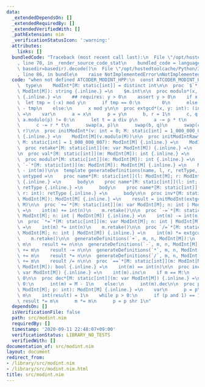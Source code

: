 ```yaml
---
data:
  _extendedDependsOn: []
  _extendedRequiredBy: []
  _extendedVerifiedWith: []
  _pathExtension: nim
  _verificationStatusIcon: ':warning:'
  attributes:
    links: []
  bundledCode: "Traceback (most recent call last):\n  File \"/opt/hostedtoolcache/Python/3.8.5/x64/lib/python3.8/site-packages/onlinejudge_verify/documentation/build.py\"\
    , line 70, in _render_source_code_stat\n    bundled_code = language.bundle(stat.path,\
    \ basedir=basedir).decode()\n  File \"/opt/hostedtoolcache/Python/3.8.5/x64/lib/python3.8/site-packages/onlinejudge_verify/languages/nim.py\"\
    , line 86, in bundle\n    raise NotImplementedError\nNotImplementedError\n"
  code: "when not defined ATCODER_MODINT_HPP:\n  const ATCODER_MODINT_HPP* = 1\n\n\
    \  type\n    ModInt*[M: static[int]] = distinct int\n\n  proc `$`*[M: static[int]](m:\
    \ ModInt[M]): string {.inline.} =\n    $m.int\n\n  proc modulo*(x, y: int): int\
    \ {.inline.} =\n    ## requires: y > 0\n    assert y > 0\n    if x < 0:\n    \
    \  let tmp = (-x) mod y\n      if tmp == 0:\n        0\n      else:\n        y\
    \ - tmp\n    else:\n      x mod y\n\n  proc extgcd*(x, y: int): (int, int) {.inline.}\
    \ =\n    var\n      a = x\n      p = y\n      b, r = 1\n      c, q = 0\n    while\
    \ a.modulo(p) != 0:\n      let t = a div p\n      a -= p * t\n      b -= q * t\n\
    \      c -= r * t\n      swap(a, p)\n      swap(b, q)\n      swap(c, r)\n    (q,\
    \ r)\n\n  proc initModInt*(v: int = 0; M: static[int] = 1_000_000_007): ModInt[M]\
    \ {.inline.} =\n    ModInt[M](v.modulo(M))\n\n  proc initModIntRaw*(v: int = 0;\
    \ M: static[int] = 1_000_000_007): ModInt[M] {.inline.} =\n    ModInt[M](v)\n\n\
    \  proc retake*[M: static[int]](m: var ModInt[M]) {.inline.} =\n    int(m) = int(m).modulo(M)\n\
    \n  proc val*[M: static[int]](m: ModInt[M]): int {.inline.} =\n    int(m)\n\n\
    \  proc modulo*[M: static[int]](m: ModInt[M]): int {.inline.} =\n    M\n\n  proc\
    \ `-`*[M: static[int]](m: ModInt[M]): ModInt[M] {.inline.} =\n    ModInt[M](M\
    \ - int(m))\n\n  template generateDefinitions(name, l, r, retType, body: untyped):\
    \ untyped =\n    proc name*[M: static[int]](l: ModInt[M]; r: ModInt[M]): retType\
    \ {.inline.} =\n      body\n    proc name*[M: static[int]](l: int; r: ModInt[M]):\
    \ retType {.inline.} =\n      body\n    proc name*[M: static[int]](l: ModInt[M];\
    \ r: int): retType {.inline.} =\n      body\n\n  proc inv*[M: static[int]](m:\
    \ ModInt[M]): ModInt[M] {.inline.} =\n    result = initModInt(extgcd(M, int(m))[1],\
    \ M)\n\n  proc `+=`*[M: static[int]](m: var ModInt[M]; n: int | ModInt[M]) {.inline.}\
    \ =\n    int(m) += int(n)\n    m.retake()\n\n  proc `-=`*[M: static[int]](m: var\
    \ ModInt[M]; n: int | ModInt[M]) {.inline.} =\n    int(m) -= int(n)\n    m.retake()\n\
    \n  proc `*=`*[M: static[int]](m: var ModInt[M]; n: int | ModInt[M]) {.inline.}\
    \ =\n    int(m) *= int(n)\n    m.retake()\n\n  proc `/=`*[M: static[int]](m: var\
    \ ModInt[M]; n: int | ModInt[M]) {.inline.} =\n    int(m) *= extgcd(M, n.modulo(M))[1].modulo(M)\n\
    \    m.retake()\n\n  generateDefinitions(`+`, m, n, ModInt[M]):\n    result +=\
    \ m\n    result += n\n\n  generateDefinitions(`-`, m, n, ModInt[M]):\n    result\
    \ += m\n    result -= n\n\n  generateDefinitions(`*`, m, n, ModInt[M]):\n    result\
    \ += m\n    result *= n\n\n  generateDefinitions(`/`, m, n, ModInt[M]):\n    result\
    \ += m\n    result /= n\n\n  proc `==`*[M: static[int]](m: ModInt[M]; n: int |\
    \ ModInt[M]): bool {.inline.} =\n    int(m) == int(n)\n\n  proc inc*[M: static[int]](m:\
    \ var ModInt[M]) {.inline.} =\n    int(m).inc\n    if m == M:\n      int(m) =\
    \ 0\n\n  proc dec*[M: static[int]](m: var ModInt[M]) {.inline.} =\n    if m ==\
    \ 0:\n      int(m) = M - 1\n    else:\n      int(m).dec\n\n  proc pow*[M: static[int]](m:\
    \ ModInt[M]; p: int): ModInt[M] {.inline.} =\n    var\n      p = p\n      m =\
    \ m\n    int(result) = 1\n    while p > 0:\n      if (p and 1) == 1:\n       \
    \ result *= m\n      m *= m\n      p = p shr 1\n"
  dependsOn: []
  isVerificationFile: false
  path: src/modint.nim
  requiredBy: []
  timestamp: '2020-09-11 22:48:07+09:00'
  verificationStatus: LIBRARY_NO_TESTS
  verifiedWith: []
documentation_of: src/modint.nim
layout: document
redirect_from:
- /library/src/modint.nim
- /library/src/modint.nim.html
title: src/modint.nim
---
```

